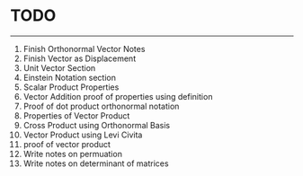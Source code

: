 # TODO
---

1. Finish Orthonormal Vector Notes
2. Finish Vector as Displacement
3. Unit Vector Section
4. Einstein Notation section
5. Scalar Product Properties 
6. Vector Addition proof of properties using definition
7. Proof of dot product orthonormal notation
8. Properties of Vector Product
9. Cross Product using Orthonormal Basis
10. Vector Product using Levi Civita
11. proof of vector product
12. Write notes on permuation
13. Write notes on determinant of matrices